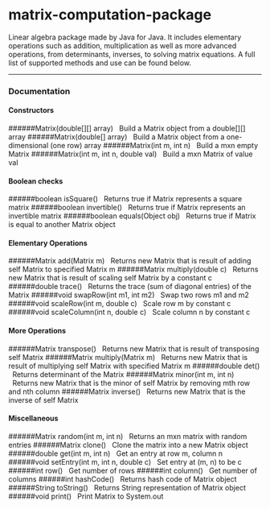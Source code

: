 # matrix-computation-package
Linear algebra package made by Java for Java. It includes elementary operations such as addition, multiplication as well as more advanced operations, from determinants, inverses, to solving matrix equations. A full list of supported methods and use can be found below. 

<hr>

### Documentation
#### Constructors
######Matrix(double[][] array)
&nbsp;&nbsp;Build a Matrix object from a double[][] array
######Matrix(double[] array)
&nbsp;&nbsp;Build a Matrix object from a one-dimensional (one row) array
######Matrix(int m, int n)
&nbsp;&nbsp;Build a mxn empty Matrix
######Matrix(int m, int n, double val)
&nbsp;&nbsp;Build a mxn Matrix of value val
#### Boolean checks
######boolean isSquare()
&nbsp;&nbsp;Returns true if Matrix represents a square matrix
######boolean invertible()
&nbsp;&nbsp;Returns true if Matrix represents an invertible matrix
######boolean equals(Object obj)
&nbsp;&nbsp;Returns true if Matrix is equal to another Matrix object
#### Elementary Operations
######Matrix add(Matrix m)
&nbsp;&nbsp;Returns new Matrix that is result of adding self Matrix to specified Matrix m
######Matrix multiply(double c)
&nbsp;&nbsp;Returns new Matrix that is result of scaling self Matrix by a constant c
######double trace()
&nbsp;&nbsp;Returns the trace (sum of diagonal entries) of the Matrix
######void swapRow(int m1, int m2)
&nbsp;&nbsp;Swap two rows m1 and m2
######void scaleRow(int m, double c)
&nbsp;&nbsp;Scale row m by constant c
######void scaleColumn(int n, double c)
&nbsp;&nbsp;Scale column n by constant c
#### More Operations
######Matrix transpose()
&nbsp;&nbsp;Returns new Matrix that is result of transposing self Matrix
######Matrix multiply(Matrix m)
&nbsp;&nbsp;Returns new Matrix that is result of multiplying self Matrix with specified Matrix m
######double det()
&nbsp;&nbsp;Returns determinant of the Matrix
######Matrix minor(int m, int n)
&nbsp;&nbsp;Returns new Matrix that is the minor of self Matrix by removing mth row and nth column
######Matrix inverse()
&nbsp;&nbsp;Returns new Matrix that is the inverse of self Matrix
#### Miscellaneous
######Matrix random(int m, int n)
&nbsp;&nbsp;Returns an mxn matrix with random entries
######Matrix clone()
&nbsp;&nbsp;Clone the matrix into a new Matrix object
######double get(int m, int n)
&nbsp;&nbsp;Get an entry at row m, column n
######void setEntry(int m, int n, double c)
&nbsp;&nbsp;Set entry at (m, n) to be c
######int row()
&nbsp;&nbsp;Get number of rows
######int column()
&nbsp;&nbsp;Get number of columns
######int hashCode()
&nbsp;&nbsp;Returns hash code of Matrix object
######String toString()
&nbsp;&nbsp;Returns String representation of Matrix object
######void print()
&nbsp;&nbsp;Print Matrix to System.out




